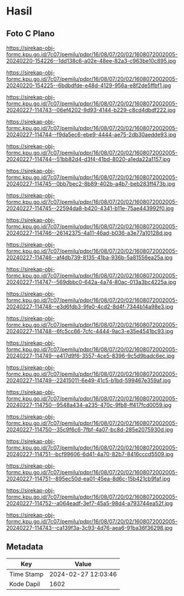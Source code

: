 # Hasil

## Foto C Plano

https://sirekap-obj-formc.kpu.go.id/7c07/pemilu/pdpr/16/08/07/20/02/1608072002005-20240220-154226--1dd138c6-a02e-48ee-82a3-c963be10c895.jpg

https://sirekap-obj-formc.kpu.go.id/7c07/pemilu/pdpr/16/08/07/20/02/1608072002005-20240220-154225--6bdbdfde-e48d-4129-956a-e8f2de5ffbf1.jpg

https://sirekap-obj-formc.kpu.go.id/7c07/pemilu/pdpr/16/08/07/20/02/1608072002005-20240227-114743--06ef4202-9d93-4144-b229-c8cd4dbdf222.jpg

https://sirekap-obj-formc.kpu.go.id/7c07/pemilu/pdpr/16/08/07/20/02/1608072002005-20240227-114744--f9da5ec6-ebe9-4444-ae75-2db30aedde93.jpg

https://sirekap-obj-formc.kpu.go.id/7c07/pemilu/pdpr/16/08/07/20/02/1608072002005-20240227-114744--51bb82d4-d3f4-41bd-8020-a1eda22a1157.jpg

https://sirekap-obj-formc.kpu.go.id/7c07/pemilu/pdpr/16/08/07/20/02/1608072002005-20240227-114745--0bb7bec2-8b89-402b-a4b7-beb283ff473b.jpg

https://sirekap-obj-formc.kpu.go.id/7c07/pemilu/pdpr/16/08/07/20/02/1608072002005-20240227-114745--22594da8-b420-4341-b11e-75ae443992f0.jpg

https://sirekap-obj-formc.kpu.go.id/7c07/pemilu/pdpr/16/08/07/20/02/1608072002005-20240227-114746--26142375-4a11-46ad-b036-a3e77a10128d.jpg

https://sirekap-obj-formc.kpu.go.id/7c07/pemilu/pdpr/16/08/07/20/02/1608072002005-20240227-114746--af4db739-8135-41ba-936b-5a81556ea25a.jpg

https://sirekap-obj-formc.kpu.go.id/7c07/pemilu/pdpr/16/08/07/20/02/1608072002005-20240227-114747--569dbbc0-642a-4a74-80ac-013a3bc4225a.jpg

https://sirekap-obj-formc.kpu.go.id/7c07/pemilu/pdpr/16/08/07/20/02/1608072002005-20240227-114748--e3d6fdb3-9fe0-4cd2-8d4f-7344b14a98e3.jpg

https://sirekap-obj-formc.kpu.go.id/7c07/pemilu/pdpr/16/08/07/20/02/1608072002005-20240227-114748--6fc5cc66-7cfc-4444-9ac3-e35e4541bc93.jpg

https://sirekap-obj-formc.kpu.go.id/7c07/pemilu/pdpr/16/08/07/20/02/1608072002005-20240227-114749--e417d9f6-3557-4ce5-8396-9c5d9badc6ec.jpg

https://sirekap-obj-formc.kpu.go.id/7c07/pemilu/pdpr/16/08/07/20/02/1608072002005-20240227-114749--22415011-6e49-41c5-b1bd-599467e359af.jpg

https://sirekap-obj-formc.kpu.go.id/7c07/pemilu/pdpr/16/08/07/20/02/1608072002005-20240227-114750--9548a434-a235-470c-9fb8-ff417fcd0059.jpg

https://sirekap-obj-formc.kpu.go.id/7c07/pemilu/pdpr/16/08/07/20/02/1608072002005-20240227-114750--35c9f6c6-7fbf-4a07-bc8d-285e2075930d.jpg

https://sirekap-obj-formc.kpu.go.id/7c07/pemilu/pdpr/16/08/07/20/02/1608072002005-20240227-114751--bcf99606-6d41-4a70-82b7-8416cccd5509.jpg

https://sirekap-obj-formc.kpu.go.id/7c07/pemilu/pdpr/16/08/07/20/02/1608072002005-20240227-114751--895ec50d-ea01-45ea-8d6c-15b421cb9faf.jpg

https://sirekap-obj-formc.kpu.go.id/7c07/pemilu/pdpr/16/08/07/20/02/1608072002005-20240227-114752--a064eadf-3ef7-45a5-98d4-a793744ea52f.jpg

https://sirekap-obj-formc.kpu.go.id/7c07/pemilu/pdpr/16/08/07/20/02/1608072002005-20240227-114743--ca139f3a-3c93-4d76-aea6-91ba36f36298.jpg


## Metadata

| Key        | Value               |
| ---------- | ------------------- |
| Time Stamp | 2024-02-27 12:03:46 |
| Kode Dapil | 1602                |



